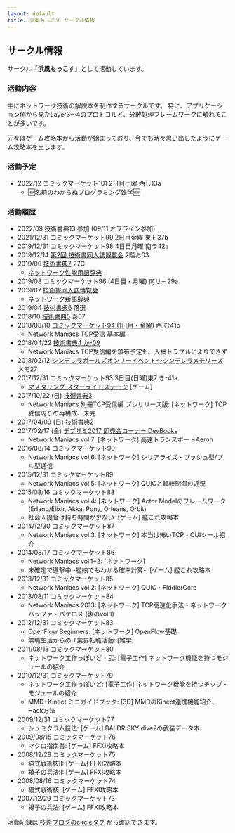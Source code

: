 ```yaml
---
layout: default
title: 浜風もっこす サークル情報
---
```


## サークル情報
サークル「**浜風もっこす**」として活動しています。

### 活動内容
主にネットワーク技術の解説本を制作するサークルです。
特に、アプリケーション側から見たLayer3～4のプロトコルと、分散処理フレームワークに触れることが多いです。

元々はゲーム攻略本から活動が始まっており、今でも時々思い出したようにゲーム攻略本を出します。

### 活動予定
* 2022/12 コミックマーケット101 2日目土曜 西し13a
  * 🆕[名前のわからぬプログラミング雑学](C101/programming_names.html)🆕

### 活動履歴
* 2022/09 技術書典13 参加 (09/11 オフライン参加)
* 2021/12/31 コミックマーケット99 2日目金曜 東ト37b
* 2019/12/31 コミックマーケット98 4日目月曜 南ラ42a
* 2019/12/14 [第2回 技術書同人誌博覧会](https://gishohaku.dev/) 2階お03
* 2019/09 [技術書典7](https://techbookfest.org/event/tbf07) 27C
  * [ネットワーク性能用語辞典](nwm/dic2.html)
* 2019/08 コミックマーケット96 (4日目・月曜) 南リ－29a
* 2019/07 [技術書同人誌博覧会](https://gishohaku.dev/gishohaku1)
  * [ネットワーク新語辞典](nwm/dic1.html)
* 2019/04 [技術書典6](https://techbookfest.org/event/tbf06) 落選
* 2018/10 [技術書典5](https://techbookfest.org/event/tbf05) あ07
* 2018/08/10 [コミックマーケット94 (1日目・金曜)](c94.html) 西 む41b
   * [Network Maniacs TCP受信 基本編](nwm/tcp_recv_basic.html)
* 2018/04/22 [技術書典4 か-09](https://techbookfest.org/event/tbf04/circle/17400001)
    * Network Maniacs TCP受信編を頒布予定も、入稿トラブルによりできず
* 2018/02/12 [シンデレラガールズオンリーイベント～シンデレラメモリーズ](http://www.puniket.com/cin-memo/) メモ27
* 2017/12/31 コミックマーケット93 3日目(日曜)東7 き-41a
    * [マスタリング スターライトステージ](c93.html) [ゲーム]
* 2017/10/22 (日) [技術書典3](https://techbookfest.org/event/tbf03)
    * Network Maniacs 別冊TCP受信編 プレリリース版: [ネットワーク] TCP受信周りの再構成、未完
* 2017/04/09 (日) [技術書典2](https://techbookfest.org/event/tbf02)
* 2017/02/17 (金) [デブサミ2017 即売会コーナー DevBooks](http://www.slideshare.net/devsumi/developers-summit-2017-69704708)
    * Network Maniacs vol.7: [ネットワーク] 高速トランスポートAeron
* 2016/08/14 コミックマーケット90
    * Network Maniacs vol.6: [ネットワーク] シリアライズ・プッシュ型/プル型通信
* 2015/12/31 コミックマーケット89
    * Network Maniacs vol.5: [ネットワーク] QUICと輻輳制御の近況
* 2015/08/16 コミックマーケット88
    * Network Maniacs vol.4: [ネットワーク] Actor Modelのフレームワーク (Erlang/Elixir, Akka, Pony, Orleans, Orbit)
    * 社会人提督は持ち時間が少ない: [ゲーム] 艦これ攻略本
* 2014/12/30 コミックマーケット87
    * Network Maniacs vol.3: [ネットワーク] 本当は怖いTCP・CUIツール紹介
* 2014/08/17 コミックマーケット86
    * Network Maniacs vol.1+2: [ネットワーク]
    * 未確定で進撃中 -艦娘でもわかる確率計算-: [ゲーム] 艦これ攻略本
* 2013/12/31 コミックマーケット85
    * Network Maniacs vol.2: [ネットワーク] QUIC・FiddlerCore
* 2013/08/11 コミックマーケット84
    * Network Maniacs 2013: [ネットワーク] TCP高速化手法・ネットワークバッファ・パケロス (後のvol.1)
* 2012/12/31 コミックマーケット83
    * OpenFlow Beginners: [ネットワーク] OpenFlow基礎
    * 無職生活からのIT業界転職活動: [雑学]
* 2011/08/13 コミックマーケット80
    * ネットワーク工作っぽいど・弐: [電子工作] ネットワーク機能を持つモジュールの紹介
* 2010/12/31 コミックマーケット79
    * ネットワーク工作っぽいど: [電子工作] ネットワーク機能を持つチップ・モジュールの紹介
    * MMD+Kinect ミニガイドブック: [3D] MMDのKinect連携機能紹介、Hack方法
* 2009/12/31 コミックマーケット77
    * シュミクラム技法: [ゲーム] BALDR SKY dive2の武装データ本
* 2009/08/15 コミックマーケット76
    * マクロ指南書: [ゲーム] FFXI攻略本
* 2008/12/28 コミックマーケット75
    * 猫式戦術核II: [ゲーム] FFXI攻略本
    * 樽子の兵法II: [ゲーム] FFXI攻略本
* 2008/08/16 コミックマーケット74
    * 猫式戦術核: [ゲーム] FFXI攻略本
* 2007/12/29 コミックマーケット73
    * 樽子の兵法: [ゲーム] FFXI攻略本

活動記録は [技術ブログのcircleタグ](http://moccosblue.blogspot.jp/search/label/circle) から確認できます。
